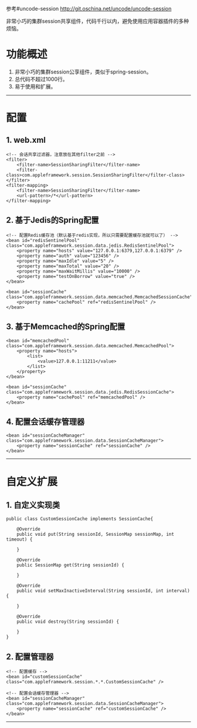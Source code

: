 参考#uncode-session
http://git.oschina.net/uncode/uncode-session

非常小巧的集群session共享组件，代码千行以内，避免使用应用容器插件的多种烦恼。

# 功能概述

1. 非常小巧的集群session公享组件，类似于spring-session。
2. 总代码不超过1000行。
3. 易于使用和扩展。

------------------------------------------------------------------------

# 配置

## 1. web.xml
	
	<!-- 会话共享过滤器，注意放在其他filter之前 -->
	<filter>
	    <filter-name>SessionSharingFilter</filter-name>
	    <filter-class>com.appleframework.session.SessionSharingFilter</filter-class>
	</filter>
	<filter-mapping>
	    <filter-name>SessionSharingFilter</filter-name>
	    <url-pattern>/*</url-pattern>
	</filter-mapping>

## 2. 基于Jedis的Spring配置
	
	<!-- 配置Redis缓存池（默认基于redis实现，所以只需要配置缓存池就可以了） -->
	<bean id="redisSentinelPool" class="com.appleframework.session.data.jedis.RedisSentinelPool">
		<property name="hosts" value="127.0.0.1:6379,127.0.0.1:6379" />
    	<property name="auth" value="123456" />
		<property name="maxIdle" value="5" />
		<property name="maxTotal" value="20" />
		<property name="maxWaitMillis" value="10000" />
		<property name="testOnBorrow" value="true" />
	</bean>
	
	<bean id="sessionCache" class="com.appleframework.session.data.memcached.MemcachedSessionCache">
		<property name="cachePool" ref="redisSentinelPool" />
	</bean>
	
## 3. 基于Memcached的Spring配置
	
	<bean id="memcachedPool" class="com.appleframework.session.data.memcached.MemcachedPool">
        <property name="hosts">
            <list>
                <value>127.0.0.1:11211</value>
            </list>
        </property>
    </bean>
    
    <bean id="sessionCache" class="com.appleframework.session.data.jedis.RedisSessionCache">
    	<property name="cachePool" ref="memcachedPool" />
	</bean>
	
## 4. 配置会话缓存管理器

	<bean id="sessionCacheManager" class="com.appleframework.session.data.SessionCacheManager">
		<property name="sessionCache" ref="sessionCache" />
	</bean>

------------------------------------------------------------------------
	
# 自定义扩展


## 1. 自定义实现类

	public class CustomSessionCache implements SessionCache{
	
		@Override
		public void put(String sessionId, SessionMap sessionMap, int timeout) {
		
		}
	
		@Override
		public SessionMap get(String sessionId) {
		
		}
	
		@Override
		public void setMaxInactiveInterval(String sessionId, int interval) {
		
		}
	
		@Override
		public void destroy(String sessionId) {
		
		}
	}
	

## 2. 配置管理器

	<!-- 配置缓存 -->
	<bean id="customSessionCache" class="com.appleframework.session.*.*.CustomSessionCache" />
	
	<!-- 配置会话缓存管理器 -->
	<bean id="sessionCacheManager" class="com.appleframework.session.data.SessionCacheManager">
		<property name="sessionCache" ref="customSessionCache" />
	</bean>

------------------------------------------------------------------------